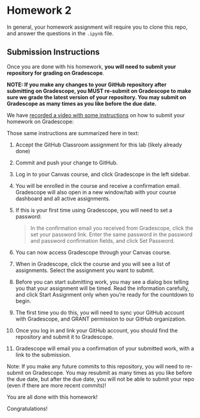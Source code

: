 # Homework 2

In general, your homework assignment will require you to clone this repo, and answer the questions in the `.ipynb` file.

## Submission Instructions

Once you are done with his homework, **you will need to submit your repository for grading on Gradescope**.

**NOTE: If you make any changes to your GitHub repository after submitting on Gradescope, you MUST re-submit on Gradescope to make sure we grade the latest version of your repository. You may submit on Gradescope as many times as you like before the due date.**

We have [recorded a video with some instructions](https://vimeo.com/570761775) on how to submit your homework on Gradescope:

Those same instructions are summarized here in text:

1. Accept the GitHub Classroom assignment for this lab (likely already done)

1. Commit and push your change to GitHub.

1. Log in to your Canvas course, and click Gradescope in the left sidebar.

1. You will be enrolled in the course and receive a confirmation email. Gradescope will also open in a new window/tab with your course dashboard and all active assignments.

1. If this is your first time using Gradescope, you will need to set a password:

    > In the confirmation email you received from Gradescope, click the set your password link.
    > Enter the same password in the password and password confirmation fields, and click Set Password.

1. You can now access Gradescope through your Canvas course.

1. When in Gradescope, click the course and you will see a list of assignments. Select the assignment you want to submit.

1. Before you can start submitting work, you may see a dialog box telling you that your assignment will be timed. Read the information carefully, and click Start Assignment only when you’re ready for the countdown to begin.

1. The first time you do this, you will need to sync your GitHub account with Gradescope, and GRANT permission to our GitHub organization.

1. Once you log in and link your GitHub account, you should find the repository and submit it to Gradescope.

1. Gradescope will email you a confirmation of your submitted work, with a link to the submission.

Note: If you make any future commits to this repository, you will need to re-submit on Gradescope.
You may resubmit as many times as you like before the due date, but after the due date, you will not be able to submit your repo (even if there are more recent commits)!

You are all done with this homework!

Congratulations!
